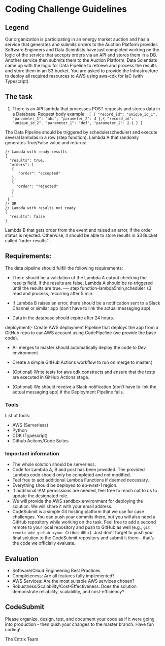 # Coding Challenge Guidelines
## Legend
Our organization is participating in an energy market auction and has a service that generates and submits orders to the Auction Platform provider. Software Engineers and Data Scientists have just completed working on the logic of the service that accepts orders via an API and stores them in a DB. Another service then submits them to the Auction Platform. Data Scientists came up with the logic for Data Pipeline to retrieve and process the results and store them in an S3 bucket. You are asked to provide the Infrastructure to deploy all required resources to AWS using aws-cdk for IaC (with Typescript).
## The task

1. There is an API lambda that processes POST requests and stores data in a Database.
Request body example:
` 
[ { "record_id": "unique_id_1", "parameter_1": "abc", "parameter_2": 4 },{ "record_id": "unique_id_2", "parameter_1": "def", "parameter_2": 2.1 } ]
`

The Data Pipeline should be triggered by schedule(scheduler) and execute several lambdas in a row (step function). Lambda A that randomly generates True/False value and returns:


```
// Lambda with ready results 
{ 
  "results": true,
  "orders": [
   { 
      "order": "accepted"
   },
   {
     "order": "rejected" 
   }
   ]
 } 
// OR 
// Lambda with results not ready 
{ 
  "results": false 
}
```

Lambda B that gets order from the event and raised an error, if the order status is rejected. Otherwise, it should be able to store results in S3 Bucket called “order-results” .

## Requirements:
The data pipeline should fulfill the following requirements: 

- There should be a validation of the Lambda A output checking the results field. If the results are false, Lambda A should be re-triggered until the results are true. --- step function-lambda5min,scheduler s3 read and process, recurring after 5 min.

- If Lambda B raises an error, there should be a notification sent to a Slack Channel or similar app (don’t have to link the actual messaging app).

- Data in the database should expire after 24 hours. 

deployment(- Create AWS deployment Pipeline that deploys the app from a GitHub repo to our AWS account using CodePipeline (we provide the base code).

- All merges to master should automatically deploy the code to Dev environment.

- Create a simple GitHub Actions workflow to run on merge to master.)

- (Optional) Write tests for aws cdk constructs and ensure that the tests are executed in GitHub Actions stage.
- (Optional) We should receive a Slack notification (don’t have to link the actual messaging app) if the Deployment Pipeline fails.

### Tools

List of tools:

- AWS (Serverless)
- Python
- CDK (Typescript)
- Github Actions/Code Suites

### Important information 
- The whole solution should be serverless.
- Code for Lambda A, B and post has been provided. The provided Lambda code should only be completed and not modified.
- Feel free to add additional Lambda Functions if deemed necessary.
- Everything should be deployed to *eu-west-1* region.
- If additional IAM permissions are needed, feel free to reach out to us to update the designated role.
- We will provide the AWS sandbox environment for deploying the solution. We will share it with your email address.
- CodeSubmit is a simple Git hosting platform that we use for case challenges. You can push your commits there, but you will also need a GitHub repository while working on the task. Feel free to add a second remote to your local repository and push to GitHub as well (e.g., `git remote add github <your GitHub URL>`). Just don’t forget to push your final solution to the CodeSubmit repository and submit it there—that’s the code we officially evaluate.

## Evaluation
- Software/Cloud Engineering Best Practices
- Completeness: Are all features fully implemented?
- AWS Services: Are the most suitable AWS services chosen?
- Robustness/Scalability/Cost-Effectiveness: Does the solution demonstrate reliability, scalability, and cost-efficiency?

## CodeSubmit
Please organize, design, test, and document your code as if it were going into production - then push your changes to the master branch.
Have fun coding!

The Entrix Team